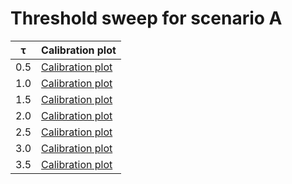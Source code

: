 # Threshold sweep for scenario A

| τ | Calibration plot |
| --- | --- |
| 0.5 | [Calibration plot](./tau_0.5/A_gate_calibration.png) |
| 1.0 | [Calibration plot](./tau_1.0/A_gate_calibration.png) |
| 1.5 | [Calibration plot](./tau_1.5/A_gate_calibration.png) |
| 2.0 | [Calibration plot](./tau_2.0/A_gate_calibration.png) |
| 2.5 | [Calibration plot](./tau_2.5/A_gate_calibration.png) |
| 3.0 | [Calibration plot](./tau_3.0/A_gate_calibration.png) |
| 3.5 | [Calibration plot](./tau_3.5/A_gate_calibration.png) |

